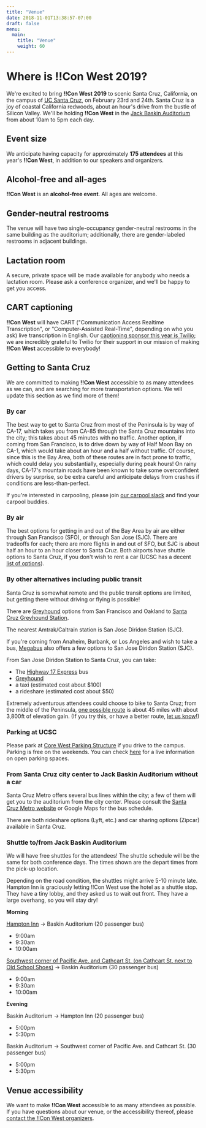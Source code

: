 ```yaml
---
title: "Venue"
date: 2018-11-01T13:38:57-07:00
draft: false
menu:
  main:
    title: "Venue"
    weight: 60
---
```


# Where is !!Con West 2019?

We're excited to bring **!!Con West 2019** to scenic Santa Cruz, California,
on the campus of [UC Santa Cruz](https://www.ucsc.edu/), on February 23rd
and 24th.  Santa Cruz is a joy of coastal California redwoods, about an
hour's drive from the bustle of Silicon Valley.  We'll be holding **!!Con
West** in the [Jack Baskin
Auditorium](https://www.google.com/maps/place/Jack+Baskin+Auditorium+101/@36.9997031,-122.0630586,17.32z/data=!4m5!3m4!1s0x808e4175229558fb:0x8d521799d868891c!8m2!3d37.000183!4d-122.0623527)
from about 10am to 5pm each day.

## Event size

We anticipate having capacity for approximately **175 attendees** at this
year's **!!Con West**, in addition to our speakers and organizers.

## Alcohol-free and all-ages

**!!Con West** is an **alcohol-free event**.  All ages are welcome.

## Gender-neutral restrooms

The venue will have two single-occupancy gender-neutral restrooms in the
same building as the auditorium; additionally, there are gender-labeled
restrooms in adjacent buildings.

## Lactation room

A secure, private space will be made available for anybody who needs a
lactation room.  Please ask a conference organizer, and we'll be happy to
get you access.

## CART captioning

**!!Con West** will have CART ("Communication Access Realtime
Transcription", or "Computer-Assisted Real-Time", depending on who you ask)
live transcription in English.  Our [captioning sponsor this year is
Twilio](https://www.twilio.com); we are incredibly grateful to Twilio for
their support in our mission of making **!!Con West** accessible to
everybody!

## Getting to Santa Cruz
We are committed to making **!!Con West** accessible to as many attendees as we
can, and are searching for more transportation options. We will update this
section as we find more of them!

### By car
The best way to get to Santa Cruz from most of the Peninsula is by way of CA-17,
which takes you from CA-85 through the Santa Cruz mountains into the city;
this takes about 45 minutes with no traffic.  Another option, if coming from
San Francisco, is to drive down by way of Half Moon Bay on CA-1, which would
take about an hour and a half without traffic.  Of course, since this is the
Bay Area, both of these routes are in fact prone to traffic, which could
delay you substantially, especially during peak hours!  On rainy days,
CA-17's mountain roads have been known to take some overconfident drivers by
surprise, so be extra careful and anticipate delays from crashes if
conditions are less-than-perfect.

If you're interested in carpooling, please join [our carpool slack](https://join.slack.com/t/conwestcarpool/shared_invite/enQtNTM5OTU4NzgyNTk2LWJmZWU5MDI1YWRiOGY5ZjdkZjZhYjU4NGU0MDNiZThjMWFjYzU2OThmZmEwZjJhZjFmY2FjOGRiMzUyY2VmMjM) and find your carpool buddies.

### By air
The best options for getting in and out of the Bay Area by air are either
through San Francisco (SFO), or through San Jose (SJC).  There are tradeoffs
for each; there are more flights in and out of SFO, but SJC is about half an
hour to an hour closer to Santa Cruz. Both airports have shuttle options to
Santa Cruz, if you don't wish to rent a car (UCSC has a decent
[list of options](https://taps.ucsc.edu/travel/airport-shuttles.html)).

### By other alternatives including public transit
Santa Cruz is somewhat remote and the public transit options are limited,
but getting there without driving or flying is possible!

There are [Greyhound](https://www.greyhound.com) options from
San Francisco and Oakland to [Santa Cruz Greyhound Station](https://locations.greyhound.com/bus-stations/US/Santa-Cruz).

The nearest Amtrak/Caltrain station is San Jose Diridon Station (SJC).

If you're coming from Anaheim, Burbank, or Los Angeles and wish to take a bus,
[Megabus](https://us.megabus.com/) also offers a few options to San Jose Diridon Station (SJC).

From San Jose Diridon Station to Santa Cruz, you can take:

 * The [Highway 17 Express](https://www.scmtd.com/en/component/systemmap/17/20192)
   bus
 * [Greyhound](https://www.greyhound.com)
 * a taxi (estimated cost about $100)
 * a rideshare (estimated cost about $50)

Extremely adventurous attendees could choose to bike to Santa Cruz; from the
middle of the Peninsula, [one possible
route](https://www.strava.com/routes/11228019) is about 45 miles with about
3,800ft of elevation gain.  (If you try this, or have a better route, [let
us know](mailto:bangbangcon.west@gmail.com)!)

### Parking at UCSC
Please park at [Core West Parking Structure](https://www.maps.ucsc.edu/content/directions-core-west-parking-structure) if you drive to the campus. Parking is free on the weekends. You can check [here](https://mobile.ucsc.edu/parking/corewest) for a live information on open parking spaces.

### From Santa Cruz city center to Jack Baskin Auditorium without a car
Santa Cruz Metro offers several bus lines within the city; a few of them will
get you to the auditorium from the city center. Please consult the [Santa Cruz
Metro website](https://www.scmtd.com/en/routes) or Google Maps for the bus
schedule.

There are both rideshare options (Lyft, etc.) and car sharing options
(Zipcar) available in Santa Cruz.

### Shuttle to/from Jack Baskin Auditorium
We will have free shuttles for the attendees! The shuttle schedule will be the same for both conference days. The times shown are the depart times from the pick-up location.

Depending on the road condition, the shuttles might arrive 5-10 minute late.
Hampton Inn is graciously letting !!Con West use the hotel as a shuttle stop. They have a tiny lobby, and they asked us to wait out front. They have a large overhang, so you will stay dry!

**Morning**

[Hampton Inn](https://goo.gl/maps/VSDYfQtWZEz) → Baskin Auditorium
(20 passenger bus)

* 9:00am
* 9:30am
* 10:00am

[Southwest corner of Pacific Ave. and Cathcart St. (on Cathcart St. next to Old School Shoes)](https://goo.gl/maps/t1UhFcoyxWx) → Baskin Auditorium
(30 passenger bus)

* 9:00am
* 9:30am
* 10:00am

**Evening**

Baskin Auditorium → Hampton Inn
(20 passenger bus)

* 5:00pm
* 5:30pm

Baskin Auditorium → Southwest corner of Pacific Ave. and Cathcart St.
(30 passenger bus)

* 5:00pm
* 5:30pm


## Venue accessibility

We want to make **!!Con West** accessible to as many attendees as possible.
If you have questions about our venue, or the accessibility thereof, please
[contact the !!Con West organizers](mailto:bangbangcon.west@gmail.com).
